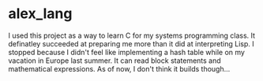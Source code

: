 # alex_lang

I used this project as a way to learn C for my systems programming class. It definatley succeeded at preparing me more than it did at interpreting Lisp. I stopped because I didn't feel like implementing a hash table while on my vacation in Europe last summer. It can read block statements and mathematical expressions. As of now, I don't think it builds though...

